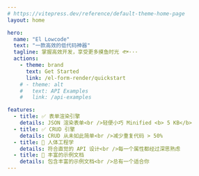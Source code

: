 ```yaml
---
# https://vitepress.dev/reference/default-theme-home-page
layout: home

hero:
  name: "El Lowcode"
  text: "一款高效的低代码神器"
  tagline: 掌握高效开发，享受更多摸鱼时光 🐟···
  actions:
    - theme: brand
      text: Get Started
      link: /el-form-render/quickstart
    # - theme: alt
    #   text: API Examples
    #   link: /api-examples

features:
  - title: ✅ 表单渲染引擎
    details: JSON 渲染表单<br />轻便小巧 Minified <b> 5 KB</b>
  - title: ✅ CRUD 引擎
    details: CRUD 从未如此简单<br />减少重复代码 > 50%
  - title: 🎃 人体工程学
    details: 符合直觉的 API 设计<br />每一个属性都经过深思熟虑
  - title: 📃 丰富的示例文档
    details: 包含丰富的示例文档<br />总有一个适合你
---
```


